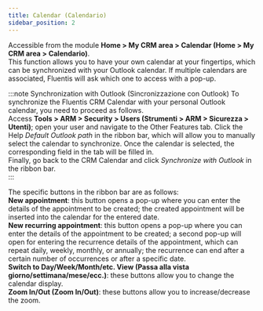 ```yaml
---
title: Calendar (Calendario)
sidebar_position: 2
---
```


Accessible from the module **Home > My CRM area > Calendar (Home > My CRM area > Calendario)**.     
This function allows you to have your own calendar at your fingertips, which can be synchronized with your Outlook calendar. If multiple calendars are associated, Fluentis will ask which one to access with a pop-up.    

:::note Synchronization with Outlook (Sincronizzazione con Outlook)
To synchronize the Fluentis CRM Calendar with your personal Outlook calendar, you need to proceed as follows.      
Access **Tools > ARM > Security > Users (Strumenti > ARM > Sicurezza > Utenti)**; open your user and navigate to the Other Features tab. Click the Help *Default Outlook path* in the ribbon bar, which will allow you to manually select the calendar to synchronize. Once the calendar is selected, the corresponding field in the tab will be filled in.     
Finally, go back to the CRM Calendar and click *Synchronize with Outlook* in the ribbon bar.   
::: 

The specific buttons in the ribbon bar are as follows:       
**New appointment**: this button opens a pop-up where you can enter the details of the appointment to be created; the created appointment will be inserted into the calendar for the entered date.         
**New recurring appointment**: this button opens a pop-up where you can enter the details of the appointment to be created; a second pop-up will open for entering the recurrence details of the appointment, which can repeat daily, weekly, monthly, or annually; the recurrence can end after a certain number of occurrences or after a specific date.        
**Switch to Day/Week/Month/etc. View (Passa alla vista giorno/settimana/mese/ecc.)**: these buttons allow you to change the calendar display.      
**Zoom In/Out (Zoom In/Out)**: these buttons allow you to increase/decrease the zoom.